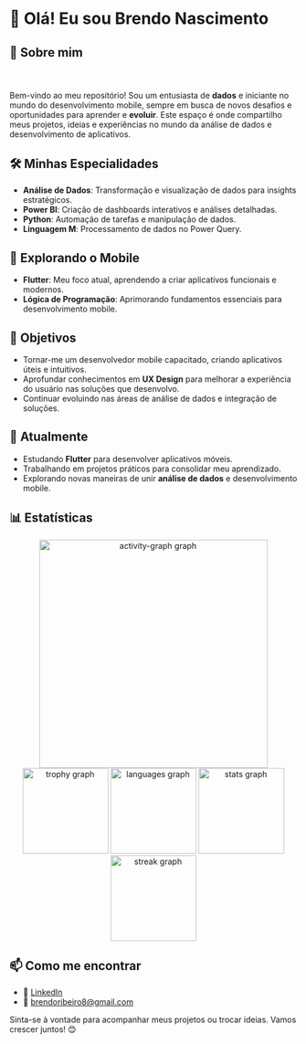 <h1 align="left">👋 Olá! Eu sou Brendo Nascimento</h1>

###

<h2 align="left">🥏 Sobre mim</h2>

###

<br clear="both">

<p align="left">Bem-vindo ao meu repositório! Sou um entusiasta de <b>dados</b> e iniciante no mundo do desenvolvimento mobile, sempre em busca de novos desafios e oportunidades para aprender e <b>evoluir</b>. Este espaço é onde compartilho meus projetos, ideias e experiências no mundo da análise de dados e desenvolvimento de aplicativos.</p>

###

## 🛠️ Minhas Especialidades
- **Análise de Dados**: Transformação e visualização de dados para insights estratégicos.
- **Power BI**: Criação de dashboards interativos e análises detalhadas.
- **Python**: Automação de tarefas e manipulação de dados.
- **Linguagem M**: Processamento de dados no Power Query.

## 🚀 Explorando o Mobile
- **Flutter**: Meu foco atual, aprendendo a criar aplicativos funcionais e modernos.
- **Lógica de Programação**: Aprimorando fundamentos essenciais para desenvolvimento mobile.

## 🎯 Objetivos
- Tornar-me um desenvolvedor mobile capacitado, criando aplicativos úteis e intuitivos.
- Aprofundar conhecimentos em **UX Design** para melhorar a experiência do usuário nas soluções que desenvolvo.
- Continuar evoluindo nas áreas de análise de dados e integração de soluções.

## 🌱 Atualmente
- Estudando **Flutter** para desenvolver aplicativos móveis.
- Trabalhando em projetos práticos para consolidar meu aprendizado.
- Explorando novas maneiras de unir **análise de dados** e desenvolvimento mobile.

###

<h2 align="left">📊 Estatísticas</h2>
<div align="center">
  <img src="https://github-readme-activity-graph.vercel.app/graph?username=Brgnascimento&radius=16&theme=github-dark&area=true&order=5" height="400" alt="activity-graph graph"  />
  <img src="https://github-profile-trophy.vercel.app?username=Brgnascimento&theme=darkhub&column=-1&row=1&margin-w=8&margin-h=8&no-bg=false&no-frame=false&order=4" height="150" alt="trophy graph"  />
  <img src="https://github-readme-stats.vercel.app/api/top-langs?username=Brgnascimento&locale=en&hide_title=false&layout=compact&card_width=320&langs_count=5&theme=github_dark&hide_border=false&order=2" height="150" alt="languages graph"  />
  <img src="https://github-readme-stats.vercel.app/api?username=Brgnascimento&hide_title=false&hide_rank=false&show_icons=true&include_all_commits=true&count_private=true&disable_animations=false&theme=github_dark&locale=en&hide_border=false&order=1" height="150" alt="stats graph"  />
  <img src="https://streak-stats.demolab.com?user=Brgnascimento&locale=en&mode=daily&theme=dracula&hide_border=false&border_radius=5&order=3" height="150" alt="streak graph"  />
</div>

## 📫 Como me encontrar
- 💼 [LinkedIn](https://www.linkedin.com/in/brendonascimento/)
- 📧 brendoribeiro8@gmail.com

Sinta-se à vontade para acompanhar meus projetos ou trocar ideias. Vamos crescer juntos! 😊

